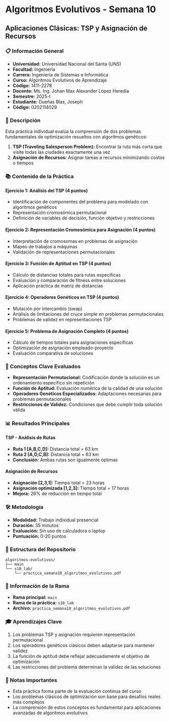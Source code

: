 # Algoritmos Evolutivos - Semana 10
## Aplicaciones Clásicas: TSP y Asignación de Recursos

### 📋 Información General
- **Universidad:** Universidad Nacional del Santa (UNS)
- **Facultad:** Ingeniería
- **Carrera:** Ingeniería de Sistemas e Informática
- **Curso:** Algoritmos Evolutivos de Aprendizaje
- **Código:** 1411-2278
- **Docente:** Ms. Ing. Johan Max Alexander López Heredia
- **Semestre:** 2025-I
- **Estudiante:** Dueñas Blas, Joseph
- **Código:** 0202114029

### 🎯 Descripción
Esta práctica individual evalúa la comprensión de dos problemas fundamentales de optimización resueltos con algoritmos genéticos:

1. **TSP (Traveling Salesperson Problem):** Encontrar la ruta más corta que visite todas las ciudades exactamente una vez
2. **Asignación de Recursos:** Asignar tareas a recursos minimizando costos o tiempos

### 📚 Contenido de la Práctica

#### Ejercicio 1: Análisis del TSP (4 puntos)
- Identificación de componentes del problema para modelado con algoritmos genéticos
- Representación cromosómica permutacional
- Definición de variables de decisión, función objetivo y restricciones

#### Ejercicio 2: Representación Cromosómica para Asignación (4 puntos)
- Interpretación de cromosomas en problemas de asignación
- Mapeo de trabajos a máquinas
- Validación de representaciones permutacionales

#### Ejercicio 3: Función de Aptitud en TSP (4 puntos)
- Cálculo de distancias totales para rutas específicas
- Evaluación y comparación de fitness entre soluciones
- Aplicación práctica de matriz de distancias

#### Ejercicio 4: Operadores Genéticos en TSP (4 puntos)
- Mutación por intercambio (swap)
- Análisis de limitaciones del cruce simple en problemas permutacionales
- Problemas de validez en representaciones TSP

#### Ejercicio 5: Problema de Asignación Completo (4 puntos)
- Cálculo de tiempos totales para asignaciones específicas
- Optimización de asignación empleado-proyecto
- Evaluación comparativa de soluciones

### 🔑 Conceptos Clave Evaluados

- **Representación Permutacional:** Codificación donde la solución es un ordenamiento específico sin repetición
- **Función de Aptitud:** Evaluación numérica de la calidad de una solución
- **Operadores Genéticos Especializados:** Adaptaciones necesarias para problemas permutacionales
- **Restricciones de Validez:** Condiciones que debe cumplir toda solución válida

### 📊 Resultados Principales

#### TSP - Análisis de Rutas
- **Ruta 1 [A,B,C,D]:** Distancia total = 63 km
- **Ruta 2 [A,D,C,B]:** Distancia total = 63 km
- **Conclusión:** Ambas rutas son igualmente óptimas

#### Asignación de Recursos
- **Asignación [2,3,1]:** Tiempo total = 23 horas
- **Asignación optimizada [1,2,3]:** Tiempo total = 17 horas
- **Mejora:** 26% de reducción en tiempo total

### 🛠️ Metodología
- **Modalidad:** Trabajo individual presencial
- **Duración:** 35 minutos
- **Evaluación:** Sin uso de calculadora o laptop
- **Puntuación:** 0-20 puntos

### 📁 Estructura del Repositorio
```
algoritmos-evolutivos/
├── main
└── s10_lab/
    └── practica_semana10_algoritmos_evolutivos.pdf
```

### 🌿 Información de la Rama
- **Rama principal:** `main`
- **Rama de la práctica:** `s10_lab`
- **Archivo:** `practica_semana10_algoritmos_evolutivos.pdf`

### 🎓 Aprendizajes Clave
1. Los problemas TSP y asignación requieren representación permutacional
2. Los operadores genéticos clásicos deben adaptarse para mantener validez
3. La función de aptitud debe reflejar adecuadamente el objetivo de optimización
4. Las restricciones del problema determinan la validez de las soluciones

### 📝 Notas Importantes
- Esta práctica forma parte de la evaluación continua del curso
- Los problemas clásicos de optimización son base para desafíos reales más complejos
- La comprensión de estos conceptos es fundamental para aplicaciones avanzadas de algoritmos evolutivos